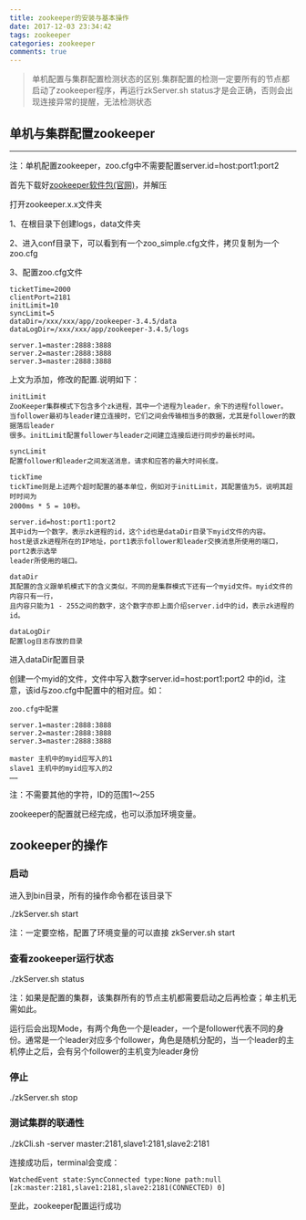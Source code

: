 ```yaml
---
title: zookeeper的安装与基本操作
date: 2017-12-03 23:34:42
tags: zookeeper
categories: zookeeper
comments: true
---
```


> 单机配置与集群配置检测状态的区别.集群配置的检测一定要所有的节点都启动了zookeeper程序，再运行zkServer.sh status才是会正确，否则会出现连接异常的提醒，无法检测状态

## 单机与集群配置zookeeper
---
<!---more--->
注：单机配置zookeeper，zoo.cfg中不需要配置server.id=host:port1:port2 

首先下载好[zookeeper软件包(官网)](http://zookeeper.apache.org/)，并解压

打开zookeeper.x.x文件夹

1、在根目录下创建logs，data文件夹

2、进入conf目录下，可以看到有一个zoo_simple.cfg文件，拷贝复制为一个zoo.cfg

3、配置zoo.cfg文件

```
ticketTime=2000
clientPort=2181
initLimit=10
syncLimit=5
dataDir=/xxx/xxx/app/zookeeper-3.4.5/data
dataLogDir=/xxx/xxx/app/zookeeper-3.4.5/logs

server.1=master:2888:3888
server.2=master:2888:3888
server.3=master:2888:3888
```

上文为添加，修改的配置.说明如下：

```
initLimit 
ZooKeeper集群模式下包含多个zk进程，其中一个进程为leader，余下的进程follower。 
当follower最初与leader建立连接时，它们之间会传输相当多的数据，尤其是follower的数据落后leader
很多。initLimit配置follower与leader之间建立连接后进行同步的最长时间。

syncLimit 
配置follower和leader之间发送消息，请求和应答的最大时间长度。

tickTime 
tickTime则是上述两个超时配置的基本单位，例如对于initLimit，其配置值为5，说明其超时时间为
2000ms * 5 = 10秒。

server.id=host:port1:port2 
其中id为一个数字，表示zk进程的id，这个id也是dataDir目录下myid文件的内容。 
host是该zk进程所在的IP地址，port1表示follower和leader交换消息所使用的端口，port2表示选举
leader所使用的端口。

dataDir 
其配置的含义跟单机模式下的含义类似，不同的是集群模式下还有一个myid文件。myid文件的内容只有一行，
且内容只能为1 - 255之间的数字，这个数字亦即上面介绍server.id中的id，表示zk进程的id。

dataLogDir
配置log日志存放的目录
```

进入dataDir配置目录

创建一个myid的文件，文件中写入数字server.id=host:port1:port2 中的id，注意，该id与zoo.cfg中配置中的相对应。如：

```
zoo.cfg中配置

server.1=master:2888:3888
server.2=master:2888:3888
server.3=master:2888:3888

master 主机中的myid应写入的1
slave1 主机中的myid应写入的2
……

```
注：不需要其他的字符，ID的范围1～255

zookeeper的配置就已经完成，也可以添加环境变量。


## zookeeper的操作

### 启动

进入到bin目录，所有的操作命令都在该目录下

./zkServer.sh start

注：一定要空格，配置了环境变量的可以直接 zkServer.sh start

### 查看zookeeper运行状态

./zkServer.sh status

注：如果是配置的集群，该集群所有的节点主机都需要启动之后再检查；单主机无需如此。

运行后会出现Mode，有两个角色一个是leader，一个是follower代表不同的身份。通常是一个leader对应多个follower，角色是随机分配的，当一个leader的主机停止之后，会有另个follower的主机变为leader身份

### 停止

./zkServer.sh stop

### 测试集群的联通性

./zkCli.sh -server master:2181,slave1:2181,slave2:2181

连接成功后，terminal会变成：

```
WatchedEvent state:SyncConnected type:None path:null
[zk:master:2181,slave1:2181,slave2:2181(CONNECTED) 0] 
```

至此，zookeeper配置运行成功




